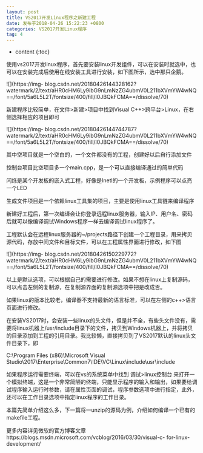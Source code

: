 ```yaml
---
layout: post
title: VS2017开发Linux程序之新建工程
date: 发布于2018-04-26 15:22:23 +0800
categories: VS2017开发Linux程序
tag: 4
---
```


* content
{:toc}

使用vs2017开发linux程序，首先要安装linux开发组件，可以在安装时就选中，也可以在安装完成后使用在线安装工具进行安装，如下图所示，选中那只企鹅。
<!-- more -->


![](https://img-
blog.csdn.net/20180426144328162?watermark/2/text/aHR0cHM6Ly9ibG9nLmNzZG4ubmV0L211bXVmYW4wNQ==/font/5a6L5L2T/fontsize/400/fill/I0JBQkFCMA==/dissolve/70)

新建程序比较简单，在文件>新建>项目中找到Visual C++>跨平台>Linux，在右侧选择相应的项目即可

![](https://img-
blog.csdn.net/20180426144744787?watermark/2/text/aHR0cHM6Ly9ibG9nLmNzZG4ubmV0L211bXVmYW4wNQ==/font/5a6L5L2T/fontsize/400/fill/I0JBQkFCMA==/dissolve/70)

其中空项目就是一个空白的，一个文件都没有的工程，创建好以后自行添加文件

控制台项目比空项目多一个main.cpp，是一个可以直接编译通过的简单代码

闪烁是某个开发板的嵌入式工程，好像是Inetl的一个开发板，示例程序可以点亮一个LED

生成文件项目是一个依赖linux工具集的项目，主要是使用linux工具链来编译程序

新建好工程后，第一次编译会让你登录远程linux服务器，输入IP、用户名、密码后就可以像编译调试Windows程序一样去编译调试linux程序了。

工程默认会在远程linux服务器的~/projects路径下创建一个工程目录，用来拷贝源代码，存放中间文件和目标文件，可以在工程属性界面进行修改，如下图

![](https://img-
blog.csdn.net/20180426150229772?watermark/2/text/aHR0cHM6Ly9ibG9nLmNzZG4ubmV0L211bXVmYW4wNQ==/font/5a6L5L2T/fontsize/400/fill/I0JBQkFCMA==/dissolve/70)

以上是默认选项，可以根据自己的需要进行修改。如果不想在linux上复制源码，可以点击左侧的复制源，在复制源界面的复制源选项中把是改成否。

如果linux的版本比较老，编译器不支持最新的语言标准，可以在左侧的c++>语言页面进行修改。

在安装VS2017时，会安装一些linux的头文件，但是并不全，有些头文件没有，需要将linux机器上/usr/include目录下的文件，拷贝到Windows机器上，并将拷贝的目录添加到工程的引用目录。我比较懒，直接拷贝到了VS2017默认的linux头文件目录下，即

C:\Program Files (x86)\Microsoft Visual
Studio\2017\Enterprise\Common7\IDE\VC\Linux\include\usr\include

如果程序运行需要终端，可以在vs的系统菜单中找到 调试>linux控制台
来打开一个模拟终端，这是一个非常简陋的终端，只能显示程序的输入和输出，如果要给调试程序输入运行时参数，请在属性页面的调试，程序参数选项中进行指定，此外，还可以在工作目录选项中指定linux程序的工作目录。

本篇先简单介绍这么多，下一篇将一unzip的源码为例，介绍如何编译一个已有的makefile工程。

更多内容详见微软的官方博客文章https://blogs.msdn.microsoft.com/vcblog/2016/03/30/visual-c-
for-linux-development/

